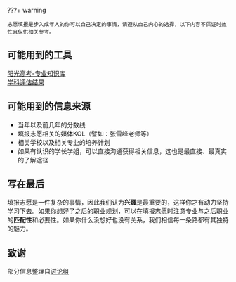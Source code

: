 ???+ warning

    志愿填报是步入成年人的你可以自己决定的事情，请遵从自己内心的选择，以下内容不保证时效性且仅供相关参考。

## 可能用到的工具
[阳光高考-专业知识库](https://gaokao.chsi.com.cn/zyk/zybk/)  
[学科评估结果](https://www.cdgdc.edu.cn/dslxkpgjggb/)

## 可能用到的信息来源
- 当年以及前几年的分数线  
- 填报志愿相关的媒体KOL（譬如：张雪峰老师等）  
- 相关学校以及相关专业的培养计划  
- 如果有认识的学长学姐，可以直接沟通获得相关信息，这也是最直接、最真实的了解途径


## 写在最后
填报志愿是一件复杂的事情，因此我们认为**兴趣**是最重要的，这样你才有动力坚持学习下去。如果你想好了之后的职业规划，可以在填报志愿时注意专业与之后职业的**匹配性**和必要性。如果你什么没想好也没有关系，我们相信每一条路都有其独特的魅力。

## 致谢
部分信息整理自[讨论组](https://t.me/AcFourm)
